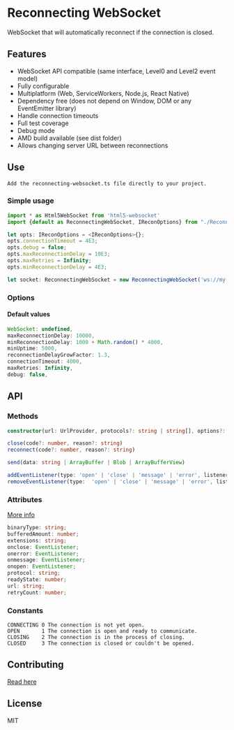 # Reconnecting WebSocket

WebSocket that will automatically reconnect if the connection is closed.

## Features

*   WebSocket API compatible (same interface, Level0 and Level2 event model)
*   Fully configurable
*   Multiplatform (Web, ServiceWorkers, Node.js, React Native)
*   Dependency free (does not depend on Window, DOM or any EventEmitter library)
*   Handle connection timeouts
*   Full test coverage
*   Debug mode
*   AMD build available (see dist folder)
*   Allows changing server URL between reconnections

## Use

```
Add the reconnecting-websocket.ts file directly to your project.
```

### Simple usage

```typescript
import * as Html5WebSocket from 'html5-websocket'
import {default as ReconnectingWebSocket, IReconOptions} from "./ReconnectingWebSocket/ReconnectingWebSocket";

let opts: IReconOptions = <IReconOptions>{};
opts.connectionTimeout = 4E3;
opts.debug = false;
opts.maxReconnectionDelay = 10E3;
opts.maxRetries = Infinity;
opts.minReconnectionDelay = 4E3;

let socket: ReconnectingWebSocket = new ReconnectingWebSocket('ws://my.site.com', opts);
```

### Options

#### Default values

```javascript
WebSocket: undefined,
maxReconnectionDelay: 10000,
minReconnectionDelay: 1000 + Math.random() * 4000,
minUptime: 5000,
reconnectionDelayGrowFactor: 1.3,
connectionTimeout: 4000,
maxRetries: Infinity,
debug: false,
```

## API

### Methods

```typescript
constructor(url: UrlProvider, protocols?: string | string[], options?: Options)

close(code?: number, reason?: string)
reconnect(code?: number, reason?: string)

send(data: string | ArrayBuffer | Blob | ArrayBufferView)

addEventListener(type: 'open' | 'close' | 'message' | 'error', listener: EventListener)
removeEventListener(type:  'open' | 'close' | 'message' | 'error', listener: EventListener)
```

### Attributes

[More info](https://developer.mozilla.org/en-US/docs/Web/API/WebSocket)

```typescript
binaryType: string;
bufferedAmount: number;
extensions: string;
onclose: EventListener;
onerror: EventListener;
onmessage: EventListener;
onopen: EventListener;
protocol: string;
readyState: number;
url: string;
retryCount: number;
```

### Constants

```text
CONNECTING 0 The connection is not yet open.
OPEN       1 The connection is open and ready to communicate.
CLOSING    2 The connection is in the process of closing.
CLOSED     3 The connection is closed or couldn't be opened.
```

## Contributing

[Read here](./CONTRIBUTING.md)

## License

MIT
